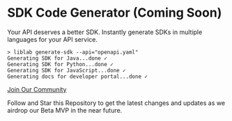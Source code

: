 # SDK Code Generator (Coming Soon)

Your API deserves a better SDK. Instantly generate SDKs in multiple languages for your API service.

```console
> liblab generate-sdk --api="openapi.yaml"
Generating SDK for Java...done ✓
Generating SDK for Python...done ✓
Generating SDK for JavaScript...done ✓
Generating docs for developer portal...done ✓
```

[Join Our Community](https://discord.gg/F8aECHbRkV)

Follow and Star this Repository to get the latest changes and updates as we airdrop our Beta MVP in the near future.